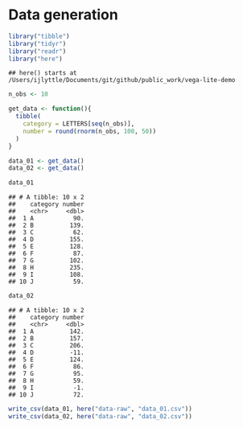 Data generation
================

``` r
library("tibble")
library("tidyr")
library("readr")
library("here")
```

    ## here() starts at /Users/ijlyttle/Documents/git/github/public_work/vega-lite-demo

``` r
n_obs <- 10

get_data <- function(){
  tibble(
    category = LETTERS[seq(n_obs)],
    number = round(rnorm(n_obs, 100, 50))
  )  
}
```

``` r
data_01 <- get_data()
data_02 <- get_data()
```

``` r
data_01
```

    ## # A tibble: 10 x 2
    ##    category number
    ##    <chr>     <dbl>
    ##  1 A           90.
    ##  2 B          139.
    ##  3 C           62.
    ##  4 D          155.
    ##  5 E          128.
    ##  6 F           87.
    ##  7 G          102.
    ##  8 H          235.
    ##  9 I          108.
    ## 10 J           59.

``` r
data_02
```

    ## # A tibble: 10 x 2
    ##    category number
    ##    <chr>     <dbl>
    ##  1 A          142.
    ##  2 B          157.
    ##  3 C          206.
    ##  4 D          -11.
    ##  5 E          124.
    ##  6 F           86.
    ##  7 G           95.
    ##  8 H           59.
    ##  9 I           -1.
    ## 10 J           72.

``` r
write_csv(data_01, here("data-raw", "data_01.csv"))
write_csv(data_02, here("data-raw", "data_02.csv"))
```
